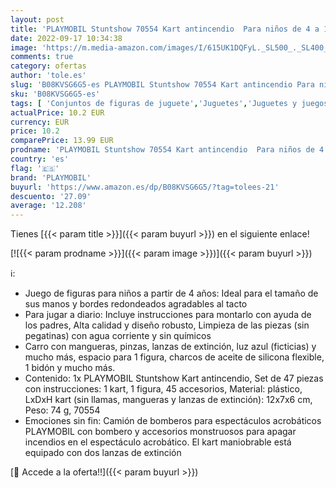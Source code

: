 ```yaml
---
layout: post
title: 'PLAYMOBIL Stuntshow 70554 Kart antincendio  Para niños de 4 a 10 años'
date: 2022-09-17 10:34:38
image: 'https://m.media-amazon.com/images/I/615UK1DQFyL._SL500_._SL400_.jpg'
comments: true
category: ofertas
author: 'tole.es'
slug: 'B08KVSG6G5-es PLAYMOBIL Stuntshow 70554 Kart antincendio Para niños de 4...'
sku: 'B08KVSG6G5-es'
tags: [ 'Conjuntos de figuras de juguete','Juguetes','Juguetes y juegos','Muñecos y figuras','playmobil','🇪🇸', ]
actualPrice: 10.2 EUR
currency: EUR
price: 10.2
comparePrice: 13.99 EUR
prodname: 'PLAYMOBIL Stuntshow 70554 Kart antincendio  Para niños de 4 a 10 años'
country: 'es'
flag: '🇪🇸'
brand: 'PLAYMOBIL'
buyurl: 'https://www.amazon.es/dp/B08KVSG6G5/?tag=tolees-21'
descuento: '27.09'
average: '12.208'
---
```


Tienes [{{< param title >}}]({{< param buyurl >}}) en el siguiente enlace!

[![{{< param prodname >}}]({{< param image >}})]({{< param buyurl >}})

ℹ️:

- Juego de figuras para niños a partir de 4 años: Ideal para el tamaño de sus manos y bordes redondeados agradables al tacto
- Para jugar a diario: Incluye instrucciones para montarlo con ayuda de los padres, Alta calidad y diseño robusto, Limpieza de las piezas (sin pegatinas) con agua corriente y sin químicos
- Carro con mangueras, pinzas, lanzas de extinción, luz azul (ficticias) y mucho más, espacio para 1 figura, charcos de aceite de silicona flexible, 1 bidón y mucho más.
- Contenido: 1x PLAYMOBIL Stuntshow Kart antincendio, Set de 47 piezas con instrucciones: 1 kart, 1 figura, 45 accesorios, Material: plástico, LxDxH kart (sin llamas, mangueras y lanzas de extinción): 12x7x6 cm, Peso: 74 g, 70554
- Emociones sin fin: Camión de bomberos para espectáculos acrobáticos PLAYMOBIL con bombero y accesorios monstruosos para apagar incendios en el espectáculo acrobático. El kart maniobrable está equipado con dos lanzas de extinción

[🛒 Accede a la oferta!!]({{< param buyurl >}})

